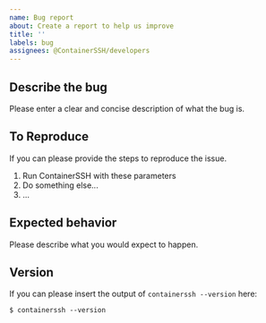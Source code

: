 ```yaml
---
name: Bug report
about: Create a report to help us improve
title: ''
labels: bug
assignees: @ContainerSSH/developers
---
```


## Describe the bug

Please enter a clear and concise description of what the bug is.

## To Reproduce

If you can please provide the steps to reproduce the issue.

1. Run ContainerSSH with these parameters
2. Do something else...
3. ...

## Expected behavior

Please describe what you would expect to happen.

## Version

If you can please insert the output of `containerssh --version` here:

```
$ containerssh --version

```
